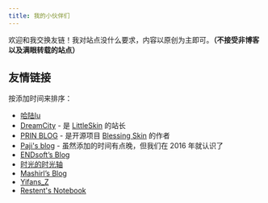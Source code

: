 ```yaml
---
title: 我的小伙伴们
---
```


欢迎和我交换友链！我对站点没什么要求，内容以原创为主即可。**（不接受非博客以及满眼转载的站点）**

## 友情链接

按添加时间来排序：

- [哈陆lu](https://halu.lu/)
- [DreamCity](https://www.littleqiu.net/) - 是 [LittleSkin](https://littleskin.cn) 的站长
- [PRIN BLOG](https://printempw.github.io/) - 是开源项目 [Blessing Skin](https://github.com/printempw/blessing-skin-server) 的作者
- [Paji's blog](https://blog.mntpaji.com/) - 虽然添加的时间有点晚，但我们在 2016 年就认识了
- [ENDsoft’s Blog](https://blog.r-ay.cn/)
- [时光的时光轴](https://outti.me/)
- [Mashirl’s Blog](https://www.mashirl.com/)
- [Yifans_Z](https://zyf.im/)
- [Restent's Notebook](https://blog.gxres.net)
